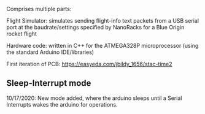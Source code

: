 Comprises multiple parts:

Flight Simulator: simulates sending flight-info text packets from a USB serial port at the baudrate/settings specified by NanoRacks for a Blue Origin rocket flight

Hardware code: written in C++ for the ATMEGA328P microprocessor (using the standard Arduino IDE/libraries)

First iteration of PCB: https://easyeda.com/jbildy_1656/stac-time2


## Sleep-Interrupt mode
10/17/2020: New mode added, where the arduino sleeps until a Serial Interrupts wakes the arduino for operations.
